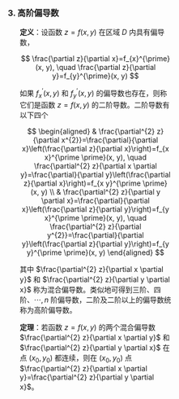 <div style="float: left; width: 64%; padding: 1%;">

### 3. 高阶偏导数

<ul>

**定义**：设函数 $z=f(x, y)$ 在区域 $D$ 内具有偏导数，

$$
\frac{\partial z}{\partial x}=f_{x}^{\prime}(x, y), \quad \frac{\partial z}{\partial y}=f_{y}^{\prime}(x, y)
$$

如果 $f_{x}^{\prime}(x, y)$ 和 $f_{y}^{\prime}(x, y)$ 的偏导数也存在，则称它们是函数 $z=f(x, y)$ 的二阶导数。二阶导数有以下四个

$$
\begin{aligned}
& \frac{\partial^{2} z}{\partial x^{2}}=\frac{\partial}{\partial x}\left(\frac{\partial z}{\partial x}\right)=f_{x x}^{\prime \prime}(x, y), \quad \frac{\partial^{2} z}{\partial x \partial y}=\frac{\partial}{\partial y}\left(\frac{\partial z}{\partial x}\right)=f_{x y}^{\prime \prime}(x, y) \\
& \frac{\partial^{2} z}{\partial y \partial x}=\frac{\partial}{\partial x}\left(\frac{\partial z}{\partial y}\right)=f_{y x}^{\prime \prime}(x, y), \quad \frac{\partial^{2} z}{\partial y^{2}}=\frac{\partial}{\partial y}\left(\frac{\partial z}{\partial y}\right)=f_{y y}^{\prime \prime}(x, y)
\end{aligned}
$$

其中 $\frac{\partial^{2} z}{\partial x \partial y}$ 和 $\frac{\partial^{2} z}{\partial y \partial x}$ 称为混合偏导数。类似地可得到三阶、四阶、$\cdots, n$ 阶偏导数，二阶及二阶以上的偏导数统称为高阶偏导数。

**定理**：若函数 $z=f(x, y)$ 的两个混合偏导数 $\frac{\partial^{2} z}{\partial x \partial y}$ 和 $\frac{\partial^{2} z}{\partial y \partial x}$ 在点 $\left(x_{0}, y_{0}\right)$ 都连续，则在 $\left(x_{0}, y_{0}\right)$ 点 $\frac{\partial^{2} z}{\partial x \partial y}=\frac{\partial^{2} z}{\partial y \partial x}$。

</ul>

</ul>
</div>
<div style="float: right; width: 26%; padding: 1%;">

</div>
<div style="clear: both;"></div>
